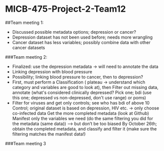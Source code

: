 # MICB-475-Project-2-Team12

##Team meeting 1:
- Discussed possible metadata options; depression or cancer?
- Depression dataset has not been used before; needs more wrangling
- Cancer dataset has less variables; possibly combine data with other cancer datasets

###Team meeting 2: 
- Finalized: use the depression metadata → will need to annotate the data
- Linking depression with blood pressure
- Possibility; linking blood pressure to cancer, then to depression?
- First, must perform a Classification ( plateau → understand which category and variables are good to look at), then Filter out missing data, annotate (what's considered clinically depressed? Pick one; bdi (use this one; depressed vs non-depressed, don't use range) or poms)
- Filter for viruses and get only controls; see who has bdi of above 10
Control; original dataset is based on depression, HIV etc. → only choose co-infected data
Get the more completed metadata (look at Github)
Manifest only the variables we need (do the same filtering you did for the metadata (same data)) --> but don’t be too biased 
By October 26th; obtain the completed metadata, and classify and filter it (make sure the filtering matches the manifest data!)

###Team meeting 3



